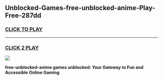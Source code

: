
## Unblocked-Games-free-unblocked-anime-Play-Free-287dd
<h3>
<a href="https://premium76.site?title=free-unblocked-anime&ref=21A">CLICK TO PLAY</a></h3>
<hr>

<h3>
<a href="https://premium76.site?title=free-unblocked-anime&ref=21A">CLICK 2 PLAY</a>
  
</h3>

<a href="https://premium76.site?title=free-unblocked-anime&ref=21A"><img src="https://clearcache.store/games.png"></a>


**free-unblocked-anime games unblocked: Your Gateway to Fun and Accessible Online Gaming**
